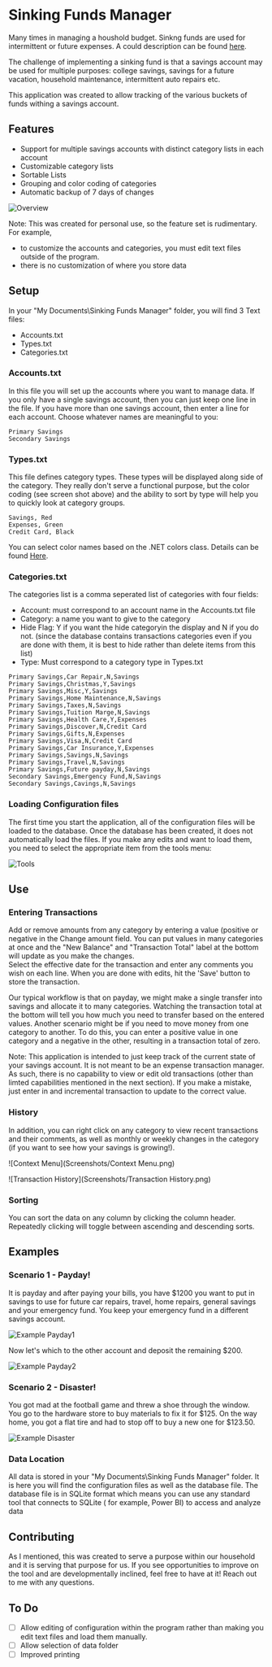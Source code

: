 # Sinking Funds Manager

Many times in managing a houshold budget.  Sinkng funds are used for intermittent or future expenses.  A could description can be found [here](https://www.ramseysolutions.com/saving/stop-the-panic-sinking-fund#:~:text=A%20sinking%20fund%20is%20a,use%20at%20a%20later%20date).

The challenge of implementing a sinking fund is that a savings account may be used for multiple purposes: college savings, savings for a future vacation, household maintenance, intermittent auto repairs etc.

This application was created to allow tracking of the various buckets of funds withing a savings account.

## Features
 - Support for multiple savings accounts with distinct category lists in each account
 - Customizable category lists
 - Sortable Lists
 - Grouping and color coding of categories
 - Automatic backup of 7 days of changes

 ![Overview](Screenshots/Overview.png)

 Note: This was created for personal use, so the feature set is rudimentary.  For example, 
 - to customize the accounts and categories, you must edit text files outside of the program.  
 - there is no customization of where you store data

 

## Setup
In your "My Documents\Sinking Funds Manager" folder, you will find 3 Text files:
- Accounts.txt
- Types.txt
- Categories.txt

### Accounts.txt
In this file you will set up the accounts where you want to manage data. If you only have a single savings account, 
then you can just keep one line in the file.  If you have more than one savings account, then enter a line for each account.
Choose whatever names are meaningful to you:

```
Primary Savings
Secondary Savings
```

### Types.txt
This file defines category types.  These types will be displayed along side of the category.  They really don't serve
a functional purpose, but the color coding (see screen shot above) and the ability to sort by type will help you to quickly look at category groups.

```
Savings, Red
Expenses, Green
Credit Card, Black
```

You can select color names based on the .NET colors class.  Details can be found [Here](https://learn.microsoft.com/en-us/dotnet/api/system.windows.media.colors?view=windowsdesktop-8.0).

### Categories.txt
The categories list is a comma seperated list of categories with four fields:
- Account: must correspond to an account name in the Accounts.txt file
- Category: a name you want to give to the category
- Hide Flag: Y if you want the hide categoryin the display and N if you do not. (since the database contains transactions
 categories even if you are done with them, it is best to hide rather than delete items from this list)
- Type: Must correspond to a category type in Types.txt

```
Primary Savings,Car Repair,N,Savings
Primary Savings,Christmas,Y,Savings
Primary Savings,Misc,Y,Savings
Primary Savings,Home Maintenance,N,Savings
Primary Savings,Taxes,N,Savings
Primary Savings,Tuition Marge,N,Savings
Primary Savings,Health Care,Y,Expenses
Primary Savings,Discover,N,Credit Card
Primary Savings,Gifts,N,Expenses
Primary Savings,Visa,N,Credit Card
Primary Savings,Car Insurance,Y,Expenses
Primary Savings,Savings,N,Savings
Primary Savings,Travel,N,Savings
Primary Savings,Future payday,N,Savings
Secondary Savings,Emergency Fund,N,Savings
Secondary Savings,Cavings,N,Savings
```

### Loading Configuration files
The first time you start the application, all of the configuration files will be loaded to the database.  Once the database 
has been created, it does not automatically load the files.  If you make any edits and want to load them, you need to select
the appropriate item from the tools menu:

![Tools](Screenshots/Tools.png)

## Use

### Entering Transactions

Add or remove amounts from any category by entering a value (positive or negative in the Change amount field.  You can put values
in many categories at once and the "New Balance" and "Transaction Total" label at the bottom will update as you make the changes.  
Select the effective date for the transaction and enter any comments you wish on each line.  When you are done with edits, hit the 'Save'
button to store the transaction.

Our typical workflow is that on payday, we might make a single transfer into savings and allocate it to many categories.
Watching the transaction total at the bottom will tell you how much you need to transfer based on the entered values.  Another
scenario might be if you need to move money from one category to another.  To do this, you can enter a positive value in one
category and a negative in the other, resulting in a transaction total of zero.

Note:  This application is intended to just keep track of the current state of your savings account.  It is not meant to be an
expense transaction manager.  As such, there is no capability to view or edit old transactions (other than limted capabilities mentioned
in the next section).  If you make a mistake, just enter in and incremental transaction to update to the correct value.

### History

In addition, you can right click on any category to view recent transactions and their comments, as well as monthly or weekly
changes in the category (if you want to see how your savings is growing!).

![Context Menu](Screenshots/Context Menu.png)


![Transaction History](Screenshots/Transaction History.png)

### Sorting

You can sort the data on any column by clicking the column header.  Repeatedly clicking will toggle between ascending and descending sorts.


## Examples

### Scenario 1 - Payday!
It is payday and after paying your bills, you have $1200 you want to put in savings to use for future car repairs, travel, home repairs, general savings 
and your emergency fund. You keep your emergency fund in a different savings account.

![Example Payday1](Screenshots/ExamplePayday1.png) 

Now let's which to the other account and deposit the remaining $200.

![Example Payday2](Screenshots/ExamplePayday2.png) 

### Scenario 2 - Disaster!

You got mad at the football game and threw a shoe through the window.  You go to the hardware store to buy materials to fix it for $125.
On the way home, you got a flat tire and had to stop off to buy a new one for $123.50.

![Example Disaster](Screenshots/ExampleDisaster.png)  



### Data Location

All data is stored in your "My Documents\Sinking Funds Manager" folder.  It is here you will find the configuration files as well as
the database file.  The database file is in SQLite format which means you can use any standard tool that connects to SQLite (
for example, Power BI) to access and analyze data

## Contributing

As I mentioned, this was created to serve a purpose within our household and it is serving that purpose for us.  If you 
see opportunities to improve on the tool and are developmentally inclined, feel free to have at it!  Reach out to me with any
questions.

## To Do
- [ ] Allow editing of configuration within the program rather than making you edit text files and load them manually.
- [ ] Allow selection of data folder
- [ ] Improved printing